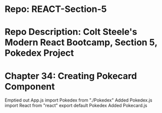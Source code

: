 # Repo: REACT-Section-5
# Repo Description: Colt Steele's Modern React Bootcamp, Section 5, Pokedex Project
# Chapter 34: Creating Pokecard Component
   Emptied out App.js
   import Pokedex from "./Pokedex"
   Added Pokedex.js
      import React from "react"
      export default Pokedex
   Added Pokecard.js